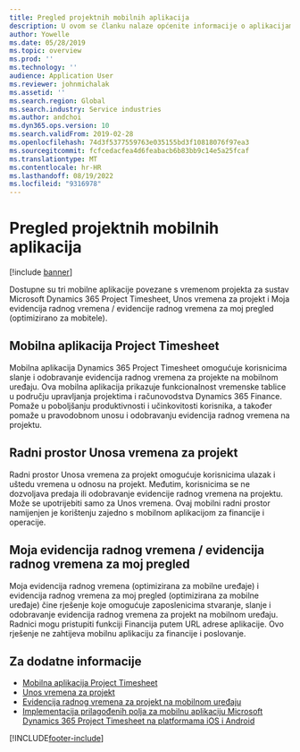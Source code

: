 ```yaml
---
title: Pregled projektnih mobilnih aplikacija
description: U ovom se članku nalaze općenite informacije o aplikacijama vezanim uz vrijeme projekta za Microsoft Dynamics 365 Project Timesheet, Unos vremena projekta i Moje vremenske tablice/Vremenske tablice koje su dostupne na mobilnom uređaju.
author: Yowelle
ms.date: 05/28/2019
ms.topic: overview
ms.prod: ''
ms.technology: ''
audience: Application User
ms.reviewer: johnmichalak
ms.assetid: ''
ms.search.region: Global
ms.search.industry: Service industries
ms.author: andchoi
ms.dyn365.ops.version: 10
ms.search.validFrom: 2019-02-28
ms.openlocfilehash: 74d3f5377559763e035155bd3f10818076f97ea3
ms.sourcegitcommit: fcfcedacfea4d6feabacb6b83bb9c14e5a25fcaf
ms.translationtype: MT
ms.contentlocale: hr-HR
ms.lasthandoff: 08/19/2022
ms.locfileid: "9316978"
---
```

# <a name="project-mobile-applications-overview"></a>Pregled projektnih mobilnih aplikacija

[!include [banner](../includes/banner.md)]

Dostupne su tri mobilne aplikacije povezane s vremenom projekta za sustav Microsoft Dynamics 365 Project Timesheet, Unos vremena za projekt i Moja evidencija radnog vremena / evidencije radnog vremena za moj pregled (optimizirano za mobitele).

## <a name="project-timesheet-mobile-app"></a>Mobilna aplikacija Project Timesheet

Mobilna aplikacija Dynamics 365 Project Timesheet omogućuje korisnicima slanje i odobravanje evidencija radnog vremena za projekte na mobilnom uređaju. Ova mobilna aplikacija prikazuje funkcionalnost vremenske tablice u području upravljanja projektima i računovodstva Dynamics 365 Finance. Pomaže u poboljšanju produktivnosti i učinkovitosti korisnika, a također pomaže u pravodobnom unosu i odobravanju evidencija radnog vremena na projektu.

## <a name="project-time-entry-workspace"></a>Radni prostor Unosa vremena za projekt

Radni prostor Unosa vremena za projekt omogućuje korisnicima ulazak i uštedu vremena u odnosu na projekt. Međutim, korisnicima se ne dozvoljava predaja ili odobravanje evidencije radnog vremena na projektu. Može se upotrijebiti samo za Unos vremena. Ovaj mobilni radni prostor namijenjen je korištenju zajedno s mobilnom aplikacijom za financije i operacije.

## <a name="my-timesheetstimesheets-for-my-review"></a>Moja evidencija radnog vremena / evidencija radnog vremena za moj pregled

Moja evidencija radnog vremena (optimizirana za mobilne uređaje) i evidencija radnog vremena za moj pregled (optimizirana za mobilne uređaje) čine rješenje koje omogućuje zaposlenicima stvaranje, slanje i odobravanje evidencija radnog vremena za projekt na mobilnom uređaju. Radnici mogu pristupiti funkciji Financija putem URL adrese aplikacije. Ovo rješenje ne zahtijeva mobilnu aplikaciju za financije i poslovanje.

## <a name="for-more-information"></a>Za dodatne informacije

- [Mobilna aplikacija Project Timesheet](project-timesheet.md)
- [Unos vremena za projekt](project-time-entry-mobile-workspace.md)
- [Evidencija radnog vremena za projekt na mobilnom uređaju](Mobile-timesheets.md)
- [Implementacija prilagođenih polja za mobilnu aplikaciju Microsoft Dynamics 365 Project Timesheet na platformama iOS i Android](custom-fields-mobile.md)

[!INCLUDE[footer-include](../includes/footer-banner.md)]
